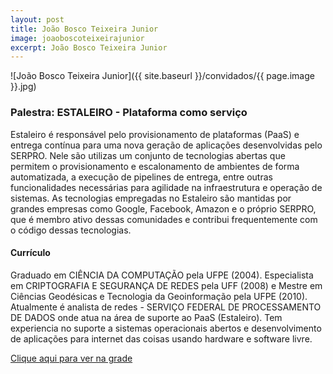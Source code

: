 ```yaml
---
layout: post
title: João Bosco Teixeira Junior
image: joaoboscoteixeirajunior
excerpt: João Bosco Teixeira Junior
---
```

![João Bosco Teixeira Junior]({{ site.baseurl }}/convidados/{{ page.image }}.jpg)


### Palestra: ESTALEIRO - Plataforma como serviço

Estaleiro é responsável pelo provisionamento de plataformas (PaaS) e entrega contínua para uma nova geração de aplicações desenvolvidas pelo SERPRO. Nele são utilizas um conjunto de tecnologias abertas que permitem o provisionamento e escalonamento de ambientes de forma automatizada, a execução de pipelines de entrega, entre outras funcionalidades necessárias para agilidade na infraestrutura e operação de sistemas. As tecnologias empregadas no Estaleiro são mantidas por grandes empresas como Google, Facebook, Amazon e o próprio SERPRO, que é membro ativo dessas comunidades e contribui frequentemente com o código dessas tecnologias.

#### Currículo
Graduado em CIÊNCIA DA COMPUTAÇÃO pela UFPE (2004). Especialista em CRIPTOGRAFIA E SEGURANÇA DE REDES pela UFF (2008) e Mestre em Ciências Geodésicas e Tecnologia da Geoinformação pela UFPE (2010). Atualmente é analista de redes - SERVIÇO FEDERAL DE PROCESSAMENTO DE DADOS onde atua na área de suporte ao PaaS (Estaleiro). Tem experiencia no suporte a sistemas operacionais abertos e  desenvolvimento de aplicações para internet das coisas usando hardware e software livre.

[Clique aqui para ver na grade](http://sistema.ftsl.org.br/ftsl9/grade/detail.html?pid=301)

